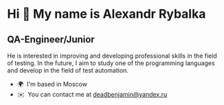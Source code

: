 Hi 👋 My name is Alexandr Rybalka
=================================

QA-Engineer/Junior
------------------

He is interested in improving and developing professional skills in the field of testing. In the future, I aim to study one of the programming languages and develop in the field of test automation.

*   🌍  I'm based in Moscow
*   ✉️  You can contact me at [deadbenjamin@yandex.ru](mailto:deadbenjamin@yandex.ru)
